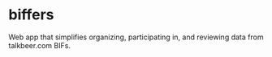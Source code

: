 # biffers
Web app that simplifies organizing, participating in, and reviewing data from talkbeer.com BIFs.

